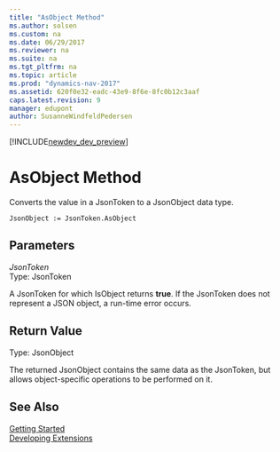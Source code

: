 ```yaml
---
title: "AsObject Method"
ms.author: solsen
ms.custom: na
ms.date: 06/29/2017
ms.reviewer: na
ms.suite: na
ms.tgt_pltfrm: na
ms.topic: article
ms.prod: "dynamics-nav-2017"
ms.assetid: 620f0e32-eadc-43e9-8f6e-8fc0b12c3aaf
caps.latest.revision: 9
manager: edupont
author: SusanneWindfeldPedersen
---
```


[!INCLUDE[newdev_dev_preview](../includes/newdev_dev_preview.md)]

# AsObject Method

Converts the value in a JsonToken to a JsonObject data type.

```
JsonObject := JsonToken.AsObject
```

## Parameters
*JsonToken*  
Type: JsonToken

A JsonToken for which IsObject returns **true**. If the JsonToken does not represent a JSON object, a run-time error occurs.

## Return Value
Type: JsonObject

The returned JsonObject contains the same data as the JsonToken, but allows object-specific operations to be performed on it.

## See Also
[Getting Started](../devenv-get-started.md)  
[Developing Extensions](../devenv-dev-overview.md)
